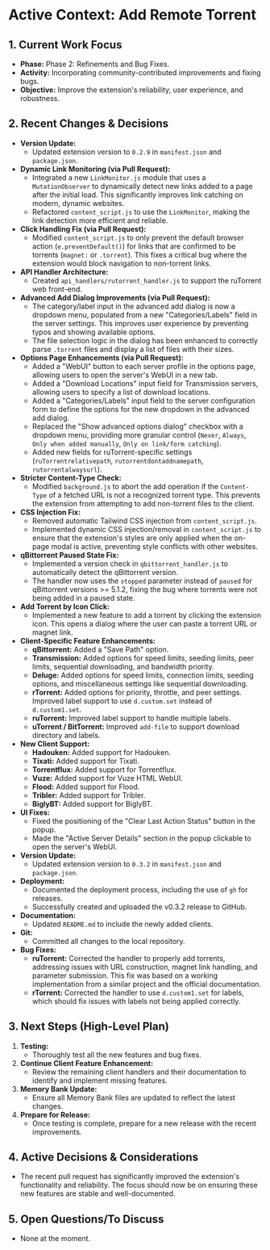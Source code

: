 # Active Context: Add Remote Torrent

## 1. Current Work Focus

-   **Phase:** Phase 2: Refinements and Bug Fixes.
-   **Activity:** Incorporating community-contributed improvements and fixing bugs.
-   **Objective:** Improve the extension's reliability, user experience, and robustness.

## 2. Recent Changes & Decisions

-   **Version Update:**
    -   Updated extension version to `0.2.9` in `manifest.json` and `package.json`.
-   **Dynamic Link Monitoring (via Pull Request):**
    -   Integrated a new `LinkMonitor.js` module that uses a `MutationObserver` to dynamically detect new links added to a page after the initial load. This significantly improves link catching on modern, dynamic websites.
    -   Refactored `content_script.js` to use the `LinkMonitor`, making the link detection more efficient and reliable.
-   **Click Handling Fix (via Pull Request):**
    -   Modified `content_script.js` to only prevent the default browser action (`e.preventDefault()`) for links that are confirmed to be torrents (`magnet:` or `.torrent`). This fixes a critical bug where the extension would block navigation to non-torrent links.
-   **API Handler Architecture:**
    -   Created `api_handlers/rutorrent_handler.js` to support the ruTorrent web front-end.
-   **Advanced Add Dialog Improvements (via Pull Request):**
    -   The category/label input in the advanced add dialog is now a dropdown menu, populated from a new "Categories/Labels" field in the server settings. This improves user experience by preventing typos and showing available options.
    -   The file selection logic in the dialog has been enhanced to correctly parse `.torrent` files and display a list of files with their sizes.
-   **Options Page Enhancements (via Pull Request):**
    -   Added a "WebUI" button to each server profile in the options page, allowing users to open the server's WebUI in a new tab.
    -   Added a "Download Locations" input field for Transmission servers, allowing users to specify a list of download locations.
    -   Added a "Categories/Labels" input field to the server configuration form to define the options for the new dropdown in the advanced add dialog.
    -   Replaced the "Show advanced options dialog" checkbox with a dropdown menu, providing more granular control (`Never`, `Always`, `Only when added manually`, `Only on link/form catching`).
    -   Added new fields for ruTorrent-specific settings (`ruTorrentrelativepath`, `rutorrentdontaddnamepath`, `rutorrentalwaysurl`).
-   **Stricter Content-Type Check:**
    -   Modified `background.js` to abort the add operation if the `Content-Type` of a fetched URL is not a recognized torrent type. This prevents the extension from attempting to add non-torrent files to the client.
-   **CSS Injection Fix:**
    -   Removed automatic Tailwind CSS injection from `content_script.js`.
    -   Implemented dynamic CSS injection/removal in `content_script.js` to ensure that the extension's styles are only applied when the on-page modal is active, preventing style conflicts with other websites.
-   **qBittorrent Paused State Fix:**
    -   Implemented a version check in `qbittorrent_handler.js` to automatically detect the qBittorrent version.
    -   The handler now uses the `stopped` parameter instead of `paused` for qBittorrent versions >= 5.1.2, fixing the bug where torrents were not being added in a paused state.
-   **Add Torrent by Icon Click:**
    -   Implemented a new feature to add a torrent by clicking the extension icon. This opens a dialog where the user can paste a torrent URL or magnet link.
-   **Client-Specific Feature Enhancements:**
    -   **qBittorrent:** Added a "Save Path" option.
    -   **Transmission:** Added options for speed limits, seeding limits, peer limits, sequential downloading, and bandwidth priority.
    -   **Deluge:** Added options for speed limits, connection limits, seeding options, and miscellaneous settings like sequential downloading.
    -   **rTorrent:** Added options for priority, throttle, and peer settings. Improved label support to use `d.custom.set` instead of `d.custom1.set`.
    -   **ruTorrent:** Improved label support to handle multiple labels.
    -   **uTorrent / BitTorrent:** Improved `add-file` to support download directory and labels.
-   **New Client Support:**
    -   **Hadouken:** Added support for Hadouken.
    -   **Tixati:** Added support for Tixati.
    -   **Torrentflux:** Added support for Torrentflux.
    -   **Vuze:** Added support for Vuze HTML WebUI.
    -   **Flood:** Added support for Flood.
    -   **Tribler:** Added support for Tribler.
    -   **BiglyBT:** Added support for BiglyBT.
-   **UI Fixes:**
    -   Fixed the positioning of the "Clear Last Action Status" button in the popup.
    -   Made the "Active Server Details" section in the popup clickable to open the server's WebUI.
-   **Version Update:**
    -   Updated extension version to `0.3.2` in `manifest.json` and `package.json`.
-   **Deployment:**
    -   Documented the deployment process, including the use of `gh` for releases.
    -   Successfully created and uploaded the v0.3.2 release to GitHub.
-   **Documentation:**
    -   Updated `README.md` to include the newly added clients.
-   **Git:**
    -   Committed all changes to the local repository.
-   **Bug Fixes:**
    -   **ruTorrent:** Corrected the handler to properly add torrents, addressing issues with URL construction, magnet link handling, and parameter submission. This fix was based on a working implementation from a similar project and the official documentation.
    -   **rTorrent:** Corrected the handler to use `d.custom1.set` for labels, which should fix issues with labels not being applied correctly.

## 3. Next Steps (High-Level Plan)

1.  **Testing:**
    -   Thoroughly test all the new features and bug fixes.
2.  **Continue Client Feature Enhancement:**
    -   Review the remaining client handlers and their documentation to identify and implement missing features.
3.  **Memory Bank Update:**
    -   Ensure all Memory Bank files are updated to reflect the latest changes.
4.  **Prepare for Release:**
    -   Once testing is complete, prepare for a new release with the recent improvements.

## 4. Active Decisions & Considerations

-   The recent pull request has significantly improved the extension's functionality and reliability. The focus should now be on ensuring these new features are stable and well-documented.

## 5. Open Questions/To Discuss
-   None at the moment.

